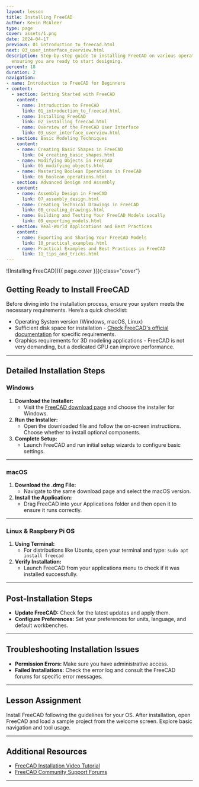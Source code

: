 ```yaml
---
layout: lesson
title: Installing FreeCAD
author: Kevin McAleer
type: page
cover: assets/1.png
date: 2024-04-17
previous: 01_introduction_to_freecad.html
next: 03_user_interface_overview.html
description: Step-by-step guide to installing FreeCAD on various operating systems,
  ensuring you are ready to start designing.
percent: 18
duration: 2
navigation:
- name: Introduction to FreeCAD for Beginners
- content:
  - section: Getting Started with FreeCAD
    content:
    - name: Introduction to FreeCAD
      link: 01_introduction_to_freecad.html
    - name: Installing FreeCAD
      link: 02_installing_freecad.html
    - name: Overview of the FreeCAD User Interface
      link: 03_user_interface_overview.html
  - section: Basic Modeling Techniques
    content:
    - name: Creating Basic Shapes in FreeCAD
      link: 04_creating_basic_shapes.html
    - name: Modifying Objects in FreeCAD
      link: 05_modifying_objects.html
    - name: Mastering Boolean Operations in FreeCAD
      link: 06_boolean_operations.html
  - section: Advanced Design and Assembly
    content:
    - name: Assembly Design in FreeCAD
      link: 07_assembly_design.html
    - name: Creating Technical Drawings in FreeCAD
      link: 08_creating_drawings.html
    - name: Building and Testing Your FreeCAD Models Locally
      link: 09_exporting_models.html
  - section: Real-World Applications and Best Practices
    content:
    - name: Exporting and Sharing Your FreeCAD Models
      link: 10_practical_examples.html
    - name: Practical Examples and Best Practices in FreeCAD
      link: 11_tips_and_tricks.html
---
```



![Installing FreeCAD]({{ page.cover }}){:class="cover"}

## Getting Ready to Install FreeCAD

Before diving into the installation process, ensure your system meets the necessary requirements. Here’s a quick checklist:

- Operating System version (Windows, macOS, Linux)
- Sufficient disk space for installation - [Check FreeCAD's official documentation](https://www.freecadweb.org/wiki/Download) for specific requirements.
- Graphics requirements for 3D modeling applications - FreeCAD is not very demanding, but a dedicated GPU can improve performance.

---

## Detailed Installation Steps

### Windows

1. **Download the Installer:**
   - Visit the [FreeCAD download page](https://www.freecadweb.org/downloads.php) and choose the installer for Windows.
2. **Run the Installer:**
   - Open the downloaded file and follow the on-screen instructions. Choose whether to install optional components.
3. **Complete Setup:**
   - Launch FreeCAD and run initial setup wizards to configure basic settings.

---

### macOS

1. **Download the .dmg File:**
   - Navigate to the same download page and select the macOS version.
2. **Install the Application:**
   - Drag FreeCAD into your Applications folder and then open it to ensure it runs correctly.

---

### Linux & Raspbery Pi OS

1. **Using Terminal:**
   - For distributions like Ubuntu, open your terminal and type: `sudo apt install freecad`
2. **Verify Installation:**
   - Launch FreeCAD from your applications menu to check if it was installed successfully.

---

## Post-Installation Steps

- **Update FreeCAD:** Check for the latest updates and apply them.
- **Configure Preferences:** Set your preferences for units, language, and default workbenches.

---

## Troubleshooting Installation Issues

- **Permission Errors:** Make sure you have administrative access.
- **Failed Installations:** Check the error log and consult the FreeCAD forums for specific error messages.

---

## Lesson Assignment

Install FreeCAD following the guidelines for your OS. After installation, open FreeCAD and load a sample project from the welcome screen. Explore basic navigation and tool usage.

---

## Additional Resources

- [FreeCAD Installation Video Tutorial](https://www.youtube.com/watch?v=specific_video_id)
- [FreeCAD Community Support Forums](https://forum.freecadweb.org/)

---
